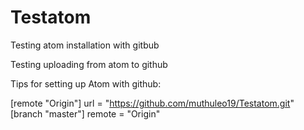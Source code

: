 # Testatom
Testing atom installation with gitbub

Testing uploading from atom to github

Tips for setting up Atom with github:

[remote "Origin"]
url = "https://github.com/muthuleo19/Testatom.git"
[branch "master"]
remote = "Origin"
